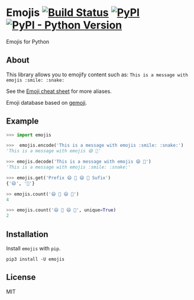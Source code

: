# Emojis [![Build Status](https://travis-ci.org/alexandrevicenzi/emojis.svg?branch=master)](https://travis-ci.org/alexandrevicenzi/emojis) [![PyPI](https://img.shields.io/pypi/v/emojis.svg)](https://pypi.org/project/emojis/) [![PyPI - Python Version](https://img.shields.io/pypi/pyversions/emojis.svg)](https://pypi.org/project/emojis/)

Emojis for Python

## About

This library allows you to emojify content such as: `This is a message with emojis :smile: :snake:`

See the [Emoji cheat sheet](http://www.emoji-cheat-sheet.com/) for more aliases.

Emoji database based on [gemoji](https://github.com/github/gemoji).

## Example

```python
>>> import emojis

>>>  emojis.encode('This is a message with emojis :smile: :snake:')
'This is a message with emojis 😄 🐍'

>>> emojis.decode('This is a message with emojis 😄 🐍')
'This is a message with emojis :smile: :snake:'

>>> emojis.get('Prefix 😄 🐍 😄 🐍 Sufix')
{'😄', '🐍'}

>> emojis.count('😄 🐍 😄 🐍')
4

>>> emojis.count('😄 🐍 😄 🐍', unique=True)
2
```

## Installation

Install `emojis` with `pip`.

`pip3 install -U emojis`

## License

MIT
